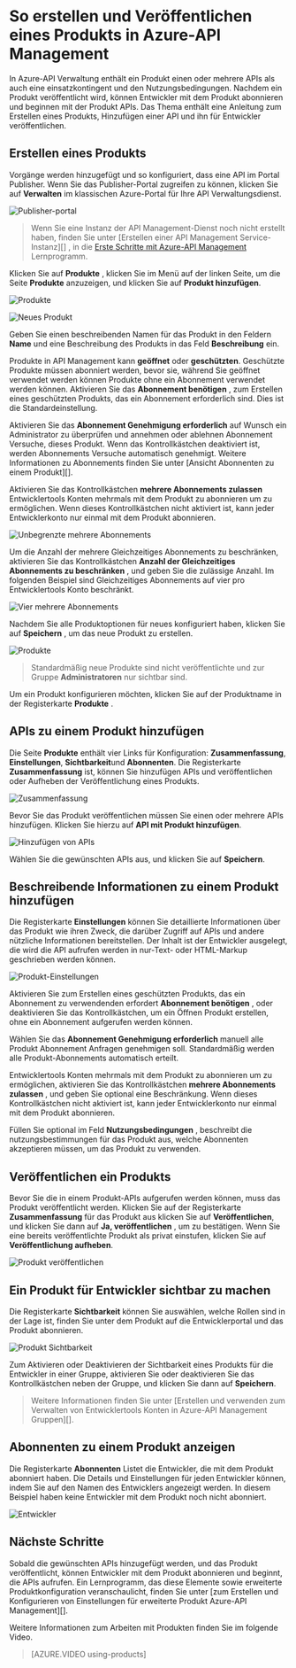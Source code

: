<properties 
    pageTitle="So erstellen und Veröffentlichen eines Produkts in Azure-API Management" 
    description="Informationen Sie zum Erstellen und Veröffentlichen von Produkten in Azure-API Management." 
    services="api-management" 
    documentationCenter="" 
    authors="steved0x" 
    manager="erikre" 
    editor=""/>

<tags 
    ms.service="api-management" 
    ms.workload="mobile" 
    ms.tgt_pltfrm="na" 
    ms.devlang="na" 
    ms.topic="article" 
    ms.date="10/25/2016" 
    ms.author="sdanie"/>

# <a name="how-to-create-and-publish-a-product-in-azure-api-management"></a>So erstellen und Veröffentlichen eines Produkts in Azure-API Management

In Azure-API Verwaltung enthält ein Produkt einen oder mehrere APIs als auch eine einsatzkontingent und den Nutzungsbedingungen. Nachdem ein Produkt veröffentlicht wird, können Entwickler mit dem Produkt abonnieren und beginnen mit der Produkt APIs. Das Thema enthält eine Anleitung zum Erstellen eines Produkts, Hinzufügen einer API und ihn für Entwickler veröffentlichen.

## <a name="create-product"> </a>Erstellen eines Produkts

Vorgänge werden hinzugefügt und so konfiguriert, dass eine API im Portal Publisher. Wenn Sie das Publisher-Portal zugreifen zu können, klicken Sie auf **Verwalten** im klassischen Azure-Portal für Ihre API Verwaltungsdienst.

![Publisher-portal][api-management-management-console]

>Wenn Sie eine Instanz der API Management-Dienst noch nicht erstellt haben, finden Sie unter [Erstellen einer API Management Service-Instanz][] , in die [Erste Schritte mit Azure-API Management][] Lernprogramm.

Klicken Sie auf **Produkte** , klicken Sie im Menü auf der linken Seite, um die Seite **Produkte** anzuzeigen, und klicken Sie auf **Produkt hinzufügen**.

![Produkte][api-management-products]

![Neues Produkt][api-management-add-new-product]

Geben Sie einen beschreibenden Namen für das Produkt in den Feldern **Name** und eine Beschreibung des Produkts in das Feld **Beschreibung** ein.

Produkte in API Management kann **geöffnet** oder **geschützten**. Geschützte Produkte müssen abonniert werden, bevor sie, während Sie geöffnet verwendet werden können Produkte ohne ein Abonnement verwendet werden können. Aktivieren Sie das **Abonnement benötigen** , zum Erstellen eines geschützten Produkts, das ein Abonnement erforderlich sind. Dies ist die Standardeinstellung.

Aktivieren Sie das **Abonnement Genehmigung erforderlich** auf Wunsch ein Administrator zu überprüfen und annehmen oder ablehnen Abonnement Versuche, dieses Produkt. Wenn das Kontrollkästchen deaktiviert ist, werden Abonnements Versuche automatisch genehmigt. Weitere Informationen zu Abonnements finden Sie unter [Ansicht Abonnenten zu einem Produkt][].

Aktivieren Sie das Kontrollkästchen **mehrere Abonnements zulassen** Entwicklertools Konten mehrmals mit dem Produkt zu abonnieren um zu ermöglichen. Wenn dieses Kontrollkästchen nicht aktiviert ist, kann jeder Entwicklerkonto nur einmal mit dem Produkt abonnieren.

![Unbegrenzte mehrere Abonnements][api-management-unlimited-multiple-subscriptions]

Um die Anzahl der mehrere Gleichzeitiges Abonnements zu beschränken, aktivieren Sie das Kontrollkästchen **Anzahl der Gleichzeitiges Abonnements zu beschränken** , und geben Sie die zulässige Anzahl. Im folgenden Beispiel sind Gleichzeitiges Abonnements auf vier pro Entwicklertools Konto beschränkt.

![Vier mehrere Abonnements][api-management-four-multiple-subscriptions]

Nachdem Sie alle Produktoptionen für neues konfiguriert haben, klicken Sie auf **Speichern** , um das neue Produkt zu erstellen.

![Produkte][api-management-products-page]

>Standardmäßig neue Produkte sind nicht veröffentlichte und zur Gruppe **Administratoren** nur sichtbar sind.

Um ein Produkt konfigurieren möchten, klicken Sie auf der Produktname in der Registerkarte **Produkte** .

## <a name="add-apis"> </a>APIs zu einem Produkt hinzufügen

Die Seite **Produkte** enthält vier Links für Konfiguration: **Zusammenfassung**, **Einstellungen**, **Sichtbarkeit**und **Abonnenten**. Die Registerkarte **Zusammenfassung** ist, können Sie hinzufügen APIs und veröffentlichen oder Aufheben der Veröffentlichung eines Produkts.

![Zusammenfassung][api-management-new-product-summary]

Bevor Sie das Produkt veröffentlichen müssen Sie einen oder mehrere APIs hinzufügen. Klicken Sie hierzu auf **API mit Produkt hinzufügen**.

![Hinzufügen von APIs][api-management-add-apis-to-product]

Wählen Sie die gewünschten APIs aus, und klicken Sie auf **Speichern**.

## <a name="add-description"> </a>Beschreibende Informationen zu einem Produkt hinzufügen

Die Registerkarte **Einstellungen** können Sie detaillierte Informationen über das Produkt wie ihren Zweck, die darüber Zugriff auf APIs und andere nützliche Informationen bereitstellen. Der Inhalt ist der Entwickler ausgelegt, die wird die API aufrufen werden in nur-Text- oder HTML-Markup geschrieben werden können.

![Produkt-Einstellungen][api-management-product-settings]

Aktivieren Sie zum Erstellen eines geschützten Produkts, das ein Abonnement zu verwendenden erfordert **Abonnement benötigen** , oder deaktivieren Sie das Kontrollkästchen, um ein Öffnen Produkt erstellen, ohne ein Abonnement aufgerufen werden können.

Wählen Sie das **Abonnement Genehmigung erforderlich** manuell alle Produkt Abonnement Anfragen genehmigen soll. Standardmäßig werden alle Produkt-Abonnements automatisch erteilt.

Entwicklertools Konten mehrmals mit dem Produkt zu abonnieren um zu ermöglichen, aktivieren Sie das Kontrollkästchen **mehrere Abonnements zulassen** , und geben Sie optional eine Beschränkung. Wenn dieses Kontrollkästchen nicht aktiviert ist, kann jeder Entwicklerkonto nur einmal mit dem Produkt abonnieren.

Füllen Sie optional im Feld **Nutzungsbedingungen** , beschreibt die nutzungsbestimmungen für das Produkt aus, welche Abonnenten akzeptieren müssen, um das Produkt zu verwenden.

## <a name="publish-product"> </a>Veröffentlichen ein Produkts

Bevor Sie die in einem Produkt-APIs aufgerufen werden können, muss das Produkt veröffentlicht werden. Klicken Sie auf der Registerkarte **Zusammenfassung** für das Produkt aus klicken Sie auf **Veröffentlichen**, und klicken Sie dann auf **Ja, veröffentlichen** , um zu bestätigen. Wenn Sie eine bereits veröffentlichte Produkt als privat einstufen, klicken Sie auf **Veröffentlichung aufheben**.

![Produkt veröffentlichen][api-management-publish-product]

## <a name="make-visible"> </a>Ein Produkt für Entwickler sichtbar zu machen

Die Registerkarte **Sichtbarkeit** können Sie auswählen, welche Rollen sind in der Lage ist, finden Sie unter dem Produkt auf die Entwicklerportal und das Produkt abonnieren.

![Produkt Sichtbarkeit][api-management-product-visiblity]

Zum Aktivieren oder Deaktivieren der Sichtbarkeit eines Produkts für die Entwickler in einer Gruppe, aktivieren Sie oder deaktivieren Sie das Kontrollkästchen neben der Gruppe, und klicken Sie dann auf **Speichern**.

>Weitere Informationen finden Sie unter [Erstellen und verwenden zum Verwalten von Entwicklertools Konten in Azure-API Management Gruppen][].

## <a name="view-subscribers"> </a>Abonnenten zu einem Produkt anzeigen

Die Registerkarte **Abonnenten** Listet die Entwickler, die mit dem Produkt abonniert haben. Die Details und Einstellungen für jeden Entwickler können, indem Sie auf den Namen des Entwicklers angezeigt werden. In diesem Beispiel haben keine Entwickler mit dem Produkt noch nicht abonniert.

![Entwickler][api-management-developer-list]

## <a name="next-steps"> </a>Nächste Schritte

Sobald die gewünschten APIs hinzugefügt werden, und das Produkt veröffentlicht, können Entwickler mit dem Produkt abonnieren und beginnt, die APIs aufrufen. Ein Lernprogramm, das diese Elemente sowie erweiterte Produktkonfiguration veranschaulicht, finden Sie unter [zum Erstellen und Konfigurieren von Einstellungen für erweiterte Produkt Azure-API Management][].

Weitere Informationen zum Arbeiten mit Produkten finden Sie im folgende Video.

> [AZURE.VIDEO using-products]

[Create a product]: #create-product
[Add APIs to a product]: #add-apis
[Add descriptive information to a product]: #add-description
[Publish a product]: #publish-product
[Make a product visible to developers]: #make-visible
[Anzeigen von Abonnenten zu einem Produkt]: #view-subscribers
[Next steps]: #next-steps

[api-management-management-console]: ./media/api-management-howto-add-products/api-management-management-console.png
[api-management-add-product]: ./media/api-management-howto-add-products/api-management-add-product.png
[api-management-add-new-product]: ./media/api-management-howto-add-products/api-management-add-new-product.png
[api-management-unlimited-multiple-subscriptions]: ./media/api-management-howto-add-products/api-management-unlimited-multiple-subscriptions.png
[api-management-four-multiple-subscriptions]: ./media/api-management-howto-add-products/api-management-four-multiple-subscriptions.png
[api-management-products-page]: ./media/api-management-howto-add-products/api-management-products-page.png
[api-management-new-product-summary]: ./media/api-management-howto-add-products/api-management-new-product-summary.png
[api-management-add-apis-to-product]: ./media/api-management-howto-add-products/api-management-add-apis-to-product.png
[api-management-product-settings]: ./media/api-management-howto-add-products/api-management-product-settings.png
[api-management-publish-product]: ./media/api-management-howto-add-products/api-management-publish-product.png
[api-management-product-visiblity]: ./media/api-management-howto-add-products/api-management-product-visibility.png
[api-management-developer-list]: ./media/api-management-howto-add-products/api-management-developer-list.png



[api-management-products]: ./media/api-management-howto-add-products/api-management-products.png
[api-management-]: ./media/api-management-howto-add-products/
[api-management-]: ./media/api-management-howto-add-products/


[How to add operations to an API]: api-management-howto-add-operations.md
[How to create and publish a product]: api-management-howto-add-products.md
[Erste Schritte mit Azure-API Management]: api-management-get-started.md
[Erstellen Sie eine Instanz der API Management-Dienst]: api-management-get-started.md#create-service-instance
[Next steps]: #next-steps
[So erstellen und Verwenden von Gruppen zum Verwalten von Entwicklertools Konten bei Azure-API Verwaltung]: api-management-howto-create-groups.md
[Zum Erstellen und Konfigurieren von Produkt Erweiterte Einstellungen in Azure-API Management]: api-management-howto-product-with-rules.md 